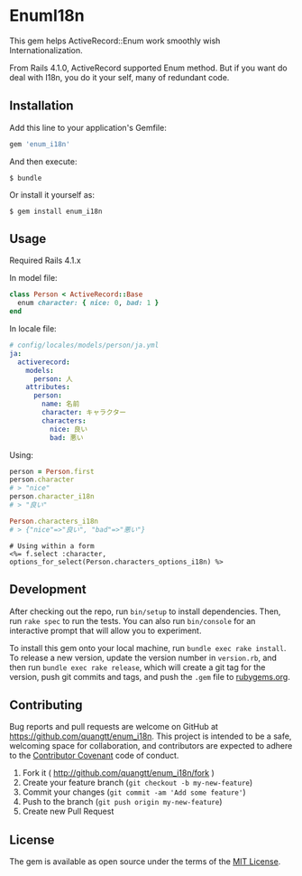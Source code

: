 # EnumI18n

This gem helps ActiveRecord::Enum work smoothly wish Internationalization.

From Rails 4.1.0, ActiveRecord supported Enum method. But if you want do deal with I18n, you do it your self, many of redundant code.

## Installation

Add this line to your application's Gemfile:

```ruby
gem 'enum_i18n'
```

And then execute:

    $ bundle

Or install it yourself as:

    $ gem install enum_i18n

## Usage

Required Rails 4.1.x

In model file:

```ruby
class Person < ActiveRecord::Base
  enum character: { nice: 0, bad: 1 }
end
```

In locale file:

```yaml
# config/locales/models/person/ja.yml
ja:
  activerecord:
    models:
      person: 人
    attributes:
      person:
        name: 名前
        character: キャラクター
        characters:
          nice: 良い
          bad: 悪い
```

Using:

```ruby
person = Person.first
person.character
# > "nice"
person.character_i18n
# > "良い"

Person.characters_i18n
# > {"nice"=>"良い", "bad"=>"悪い"}
```

```erb
# Using within a form
<%= f.select :character, options_for_select(Person.characters_options_i18n) %>
```

## Development

After checking out the repo, run `bin/setup` to install dependencies. Then, run `rake spec` to run the tests. You can also run `bin/console` for an interactive prompt that will allow you to experiment.

To install this gem onto your local machine, run `bundle exec rake install`. To release a new version, update the version number in `version.rb`, and then run `bundle exec rake release`, which will create a git tag for the version, push git commits and tags, and push the `.gem` file to [rubygems.org](https://rubygems.org).

## Contributing

Bug reports and pull requests are welcome on GitHub at https://github.com/quangtt/enum_i18n. This project is intended to be a safe, welcoming space for collaboration, and contributors are expected to adhere to the [Contributor Covenant](http://contributor-covenant.org) code of conduct.

1. Fork it ( http://github.com/quangtt/enum_i18n/fork )
2. Create your feature branch (`git checkout -b my-new-feature`)
3. Commit your changes (`git commit -am 'Add some feature'`)
4. Push to the branch (`git push origin my-new-feature`)
5. Create new Pull Request


## License

The gem is available as open source under the terms of the [MIT License](http://opensource.org/licenses/MIT).
